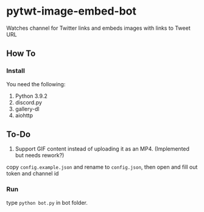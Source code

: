 # pytwt-image-embed-bot
Watches channel for Twitter links and embeds images with links to Tweet URL

## How To

### Install

You need the following: 

 1. Python 3.9.2 
 2. discord.py 
 3. gallery-dl
 4. aiohttp
 
## To-Do

 1. Support GIF content instead of uploading it as an MP4. (Implemented but needs rework?)

copy `config.example.json` and rename to `config.json`, then open and fill out token and channel id

### Run

type `python bot.py` in bot folder.
